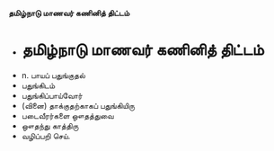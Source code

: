 **தமிழ்நாடு மாணவர் கணினித் திட்டம்**
- # தமிழ்நாடு மாணவர் கணினித் திட்டம்
- n. பாயப் பதுங்குதல்
- பதுங்கிடம்
- பதுங்கிப்பாய்வோர்
- (வினை) தாக்குதற்காகப் பதுங்கியிரு
- படைவீரர்களை ஔதத்துவை
- ஔதந்து காத்திரு
- வழிப்பறி செய்.

